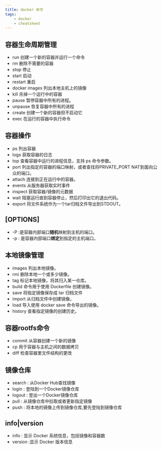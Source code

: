 ```yaml
---
title: docker 命令
tags:
    - docker
    - cheatsheet
---
```


## 容器生命周期管理

- run 创建一个新的容器并运行一个命令
- rm 删除不需要的容器
- stop 停止
- start 启动
- restart 重启
- docker images 列出本地主机上的镜像
- kill 杀掉一个运行中的容器
- pause 暂停容器中所有的进程。
- unpause 恢复容器中所有的进程
- create 创建一个新的容器但不启动它
- exec 在运行的容器中执行命令

## 容器操作

- ps        列出容器
- logs  获取容器的日志
- top 查看容器中运行的进程信息，支持 ps 命令参数。
- port 列出指定的容器的端口映射，或者查找将PRIVATE_PORT NAT到面向公众的端口。
- attach 连接到正在运行中的容器。
- events  从服务器获取实时事件
- inspect   获取容器/镜像的元数据
- wait      阻塞运行直到容器停止，然后打印出它的退出代码。
- export    将文件系统作为一个tar归档文件导出到STDOUT。

## [OPTIONS]

- -P :是容器内部端口**随机**映射到主机的端口。
- -p : 是容器内部端口**绑定**到指定的主机端口。

## 本地镜像管理

- images  列出本地镜像。
- rmi  删除本地一个或多少镜像。
- tag  标记本地镜像，将其归入某一仓库。
- build 命令用于使用 Dockerfile 创建镜像。
- save 将指定镜像保存成 tar 归档文件
- import  从归档文件中创建镜像。
- load  导入使用 docker save 命令导出的镜像。
- history  查看指定镜像的创建历史。

## 容器rootfs命令

- commit 从容器创建一个新的镜像
- cp 用于容器与主机之间的数据拷贝
- diff 检查容器里文件结构的更改

## 镜像仓库

- search : 从Docker Hub查找镜像
- login : 登陆到一个Docker镜像仓库
- logout : 登出一个Docker镜像仓库
- pull : 从镜像仓库中拉取或者更新指定镜像
- push : 将本地的镜像上传到镜像仓库,要先登陆到镜像仓库

## info|version

- info : 显示 Docker 系统信息，包括镜像和容器数
- version :显示 Docker 版本信息
